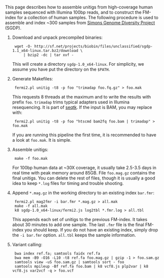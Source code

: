 This page describes how to assemble unitigs from high-coverage human samples
sequenced with Illumina 100bp reads, and to construct the FM-index for a
collection of human samples. The following procedure is used to assemble and
index ~300 samples from [Simons Genome Diversity Project][sgdp] (SGDP).

1. Download and unpack precompiled binaries:

        wget -O- http://sf.net/projects/biobin/files/unclassified/sgdp-1.1_x64-linux.tar.bz2/download \
            | bzip2 -dc | tar xvf -

   This will create a directory `sgdp-1.0_x64-linux`. For simplicity, we assume
   you have put the directory on the `$PATH`.

2. Generate Makefiles:

        fermi2.pl unitig -t8 -p foo "trimadap foo.fq.gz" > foo.mak

   This requests 8 threads at the maximum and to write the results with prefix
   `foo`. `trimadap` trims typical adapters used in Illumina resequencing. It
   is part of [seqtk][seqtk]. If the input is BAM, you may replace with:

        fermi2.pl unitig -t8 -p foo "htscmd bam2fq foo.bam | trimadap" > foo.mak

   If you are running this pipeline the first time, it is recommended to have a
   look at `foo.mak`. It is simple.

3. Assemble unitigs:

        make -f foo.mak

   For 100bp human data at ~30X coverage, it usually take 2.5-3.5 days in real
   time with peak memory around 85GB. File `foo.mag.gz` contains the final
   unitigs. You can delete the rest of files, though it is usually a good idea
   to keep `*.log` files for timing and trouble shooting.

4. Append `*.mag.gz` in the working directory to an existing index `bar.fmr`:

        fermi2.pl mag2fmr -i bar.fmr *.mag.gz > all.mak
        make -f all.mak
        k8 sgdp-1.0_x64-linux/fermi2.js log2tbl *.fmr.log > all.tbl

   This appends each set of unitigs to the previous FM-index. It takes about 30
   minutes to add one sample. The last `.fmr` file is the final FM-index you
   should keep. If you do not have an existing index, simply drop the `-i
   bar.fmr` option. `all.tbl` keeps the sample information.

5. Variant calling:

        bwa index ref.fa; samtools faidx ref.fa
        bwa mem -B9 -O16 -L10 -t8 ref.fa foo.mag.gz | gzip -1 > foo.sam.gz
		samtools view -uS foo.sam.gz | samtools sort - foo
		samtools mpileup -Bf ref.fa foo.bam | k8 vcf8.js plp2var | k8 vcf8.js var2vcf -q > foo.vcf

[sgdp]: http://www.simonsfoundation.org/life-sciences/simons-genome-diversity-project/
[seqtk]: https://github.com/lh3/seqtk
